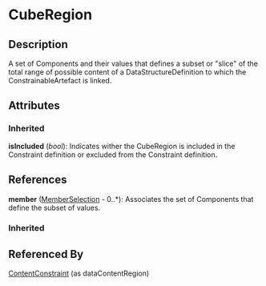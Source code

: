 
# CubeRegion





## Description

A set of Components and their values that defines a subset or "slice" of the total range of possible content of a DataStructureDefinition to which the ConstrainableArtefact is linked.


## Attributes

### Inherited

**isIncluded** (*bool*): Indicates wither the CubeRegion is included in the Constraint definition or excluded from the Constraint definition.



## References

**member** ([MemberSelection](MemberSelection.md) - 0..*): Associates the set of Components that define the subset of values.

### Inherited



## Referenced By

[ContentConstraint](ContentConstraint.md) (as dataContentRegion)


